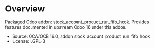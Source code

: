 # Overview

Packaged Odoo addon: stock_account_product_run_fifo_hook. Provides features documented in upstream Odoo 16 under this addon.

- Source: OCA/OCB 16.0, addon stock_account_product_run_fifo_hook
- License: LGPL-3

